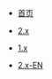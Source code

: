 
* [首页](/2.x/installation.md)

* [2.x](/2.x/installation.md)

* [1.x](/1.x/installation.md)

* [2.x-EN](/en-2.x/installation.md)
